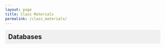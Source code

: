 ```yaml
---
layout: page
title: Class Materials
permalink: /class_materials/
---
```

<style>
.category-section {
  margin-bottom: 20px;
}

.category-header {
  cursor: pointer;
  padding: 10px;
  background-color: #f0f0f0;
  border-radius: 4px;
  margin-bottom: 10px;
}

.category-header h2 {
  margin: 0;
  font-size: 1.5em;
}

.language-header {
  cursor: pointer;
  padding: 8px;
  background-color: #e6e6e6;
  border-radius: 4px;
  margin-bottom: 8px;
  margin-left: 20px;
}

.language-header h3 {
  margin: 0;
  font-size: 1.3em;
}

.subcategory {
  margin-left: 40px;
  margin-bottom: 15px;
}

.subcategory-header {
  font-size: 1.2em;
  margin-bottom: 10px;
  color: #333;
  cursor: pointer;
  padding: 5px;
  background-color: #f8f8f8;
  border-radius: 3px;
}

.post-item {
  margin-left: 60px;
  margin-bottom: 8px;
}

.post-item a {
  text-decoration: none;
  color: #0366d6;
}

.post-item a:hover {
  text-decoration: underline;
}

.collapsed {
  display: none;
}
</style>

<div id="materials-container">
  <!-- Databases Section -->
  <div class="category-section">
    <div class="category-header" onclick="toggleSection('databases-content')">
      <h2>Databases</h2>
    </div>
    <div id="databases-content" class="collapsed">
      <!-- English Section -->
      <div class="category-section">
        <div class="language-header" onclick="toggleSection('en-content')">
          <h3>EN</h3>
        </div>
        <div id="en-content" class="collapsed">
          <div class="subcategory">
            <div class="subcategory-header" onclick="toggleSection('en-lectures')">Lectures</div>
            <div id="en-lectures" class="collapsed">
              {% assign has_posts = false %}
              {% for post in site.categories.class_materials reversed %}
                {% if post.categories contains 'databases_en' and post.categories contains 'lecture' %}
                  <div class="post-item">
                    <a href="{{ post.url }}">{{ post.title }}</a>
                  </div>
                  {% assign has_posts = true %}
                {% endif %}
              {% endfor %}
              {% if has_posts == false %}
                <div class="post-item">empty</div>
              {% endif %}
            </div>
          </div>
          
          <div class="subcategory">
            <div class="subcategory-header" onclick="toggleSection('en-practice')">Practice</div>
            <div id="en-practice" class="collapsed">
              {% assign has_posts = false %}
              {% for post in site.categories.class_materials reversed %}
                {% if post.categories contains 'databases_en' and post.categories contains 'practice' %}
                  <div class="post-item">
                    <a href="{{ post.url }}">{{ post.title }}</a>
                  </div>
                  {% assign has_posts = true %}
                {% endif %}
              {% endfor %}
              {% if has_posts == false %}
                <div class="post-item">empty</div>
              {% endif %}
            </div>
          </div>
          
          <div class="subcategory">
            <div class="subcategory-header" onclick="toggleSection('en-assignments')">Assignments</div>
            <div id="en-assignments" class="collapsed">
              {% assign has_posts = false %}
              {% for post in site.categories.class_materials reversed %}
                {% if post.categories contains 'databases_en' and post.categories contains 'assignment' %}
                  <div class="post-item">
                    <a href="{{ post.url }}">{{ post.title }}</a>
                  </div>
                  {% assign has_posts = true %}
                {% endif %}
              {% endfor %}
              {% if has_posts == false %}
                <div class="post-item">empty</div>
              {% endif %}
            </div>
          </div>
        </div>
      </div>

      <!-- Russian Section -->
      <div class="category-section">
        <div class="language-header" onclick="toggleSection('ru-content')">
          <h3>RU</h3>
        </div>
        <div id="ru-content" class="collapsed">
          <div class="subcategory">
            <div class="subcategory-header" onclick="toggleSection('ru-lectures')">Lectures</div>
            <div id="ru-lectures" class="collapsed">
              {% assign has_posts = false %}
              {% for post in site.categories.class_materials reversed %}
                {% if post.categories contains 'databases_ru' and post.categories contains 'lecture' %}
                  <div class="post-item">
                    <a href="{{ post.url }}">{{ post.title }}</a>
                  </div>
                  {% assign has_posts = true %}
                {% endif %}
              {% endfor %}
              {% if has_posts == false %}
                <div class="post-item">empty</div>
              {% endif %}
            </div>
          </div>
          
          <div class="subcategory">
            <div class="subcategory-header" onclick="toggleSection('ru-practice')">Practice</div>
            <div id="ru-practice" class="collapsed">
              {% assign has_posts = false %}
              {% for post in site.categories.class_materials reversed %}
                {% if post.categories contains 'databases_ru' and post.categories contains 'practice' %}
                  <div class="post-item">
                    <a href="{{ post.url }}">{{ post.title }}</a>
                  </div>
                  {% assign has_posts = true %}
                {% endif %}
              {% endfor %}
              {% if has_posts == false %}
                <div class="post-item">empty</div>
              {% endif %}
            </div>
          </div>
          
          <div class="subcategory">
            <div class="subcategory-header" onclick="toggleSection('ru-assignments')">Assignments</div>
            <div id="ru-assignments" class="collapsed">
              {% assign has_posts = false %}
              {% for post in site.categories.class_materials reversed %}
                {% if post.categories contains 'databases_ru' and post.categories contains 'assignment' %}
                  <div class="post-item">
                    <a href="{{ post.url }}">{{ post.title }}</a>
                  </div>
                  {% assign has_posts = true %}
                {% endif %}
              {% endfor %}
              {% if has_posts == false %}
                <div class="post-item">empty</div>
              {% endif %}
            </div>
          </div>
        </div>
      </div>
    </div>
  </div>
</div>

{% include chat_component.html url="https://astounding-treacle-ae7505.netlify.app/.netlify/functions/lb_ai_girlfriend" %}

<script>
function toggleSection(sectionId) {
  const content = document.getElementById(sectionId);
  content.classList.toggle('collapsed');
}
</script>